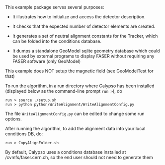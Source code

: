 This example package serves several purposes:


*  It illustrates how to initialize and access the detector description.

*  It checks that the expected number of detector elements are created.

*  It generates a set of neutral alignment constants for the Tracker, which can be folded into the conditions database.

*  It dumps a standalone GeoModel sqlite geometry database which could be used by external programs to display FASER without requiring any FASER software (only GeoModel)

This example does NOT setup the magnetic field (see GeoModelTest for that)

To run the algorithm, in a run directory where Calypso has been installed (displayed below as the command-line prompt `run >`), do

```
run > source ./setup.sh
run > python python/WriteAlignment/WriteAlignmentConfig.py
```

The file `WriteAlignmentConfig.py` can be edited to change some run options.

After running the algorithm, to add the alignment data into your local conditions DB, do:

```
run > CopyAlignFolder.sh
```

By default, Calypso uses a conditions database installed at /cvmfs/faser.cern.ch, so the end user should not need to generate them
